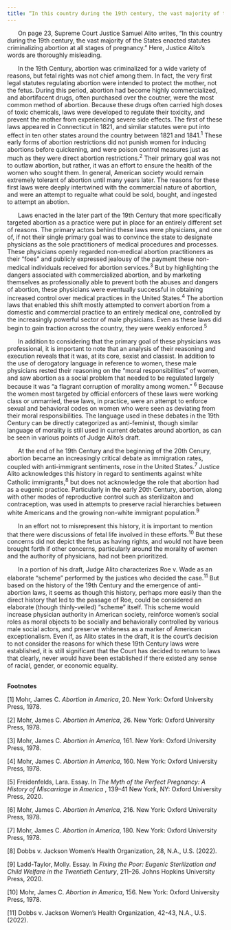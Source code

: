 ```yaml
---
title: “In this country during the 19th century, the vast majority of the States enacted statutes criminalizing abortion at all stages of pregnancy.”
---
```


<p style="text-indent: 25px;">On page 23, Supreme Court Justice Samuel Alito writes, “In this country during the 19th century, the vast majority of the States enacted statutes criminalizing abortion at all stages of pregnancy.” Here, Justice Alito’s words are thoroughly misleading. </p>

<p style="text-indent: 25px;">In the 19th Century, abortion was criminalized for a wide variety of reasons, but fetal rights was not chief among them. In fact, the very first legal statutes regulating abortion were intended to protect the mother, not the fetus. During this period, abortion had become highly commercialized, and abortifacent drugs, often purchased over the coutner, were the most common method of abortion. Because these drugs often carried high doses of toxic chemicals, laws were developed to regulate their toxicity, and prevent the mother from experiencing severe side effects. The first of these laws appeared in Connecticut in 1821, and similar statutes were put into effect in ten other states around the country between 1821 and 1841.<sup>1</sup> These early forms of abortion restrictions did not punish women for inducing abortions before quickening, and were poison control measures just as much as they were direct abortion restrictions.<sup>2</sup> Their primary goal was not to outlaw abortion, but rather, it was an effort to ensure the health of the women who sought them. In general, American society would remain extremely tolerant of abortion until many years later. The reasons for these first laws were deeply intertwined with the commercial nature of abortion, and were an attempt to regualte what could be sold, bought, and ingested to attempt an abotion.  </p>

<p style="text-indent: 25px;">Laws enacted in the later part of the 19th Century that more specifically targeted abortion as a practice were put in place for an entirely different set of reasons. The primary actors behind these laws were physicians, and one of, if not their single primary goal was to convince the state to designate physicians as the sole practitioners of medical procedures and processes. These physicians openly regarded non-medical abortion practitioners as their “foes” and publicly expressed jealousy of the payment these non-medical individuals received for abortion services.<sup>3</sup> But by highlighting the dangers associated with commercialized abortion, and by marketing themselves as professionally able to prevent both the abuses and dangers of abortion, these physicians were eventually successful in obtaining increased control over medical practices in the United States.<sup>4</sup> The abortion laws that enabled this shift mostly attempted to convert abortion from a domestic and commercial practice to an entirely medical one, controlled by the increasingly powerful sector of male physicians. Even as these laws did begin to gain traction across the country, they were weakly enforced.<sup>5</sup>

<p style="text-indent: 25px;">In addition to considering that the primary goal of these physicians was professional, it is important to note that an analysis of their reasoning and execution reveals that it was, at its core, sexist and classist. In addition to the use of derogatory language in reference to women, these male physicians rested their reasoning on the “moral responsibilities” of women, and saw abortion as a social problem that needed to be regulated largely because it was “a flagrant corruption of morality among women.” <sup>6</sup> Because the women most targeted by official enforcers of these laws were working class or unmarried, these laws, in practice, were an attempt to enforce sexual and behavioral codes on women who were seen as deviating from their moral responsibilities. The language used in these debates in the 19th Century can be directly categorized as anti-feminist, though similar language of morality is still used in current debates around abortion, as can be seen in various points of Judge Alito’s draft. </p>

<p style="text-indent: 25px;">At the end of he 19th Century and the beginning of the 20th Cenury, abortion became an increasingly critical debate as immigration rates, coupled with anti-immigrant sentiments, rose in the United States.<sup>7</sup> Justice Alito acknowledges this history in regard to sentiments against white Catholic immigrants,<sup>8</sup> but does not acknowledge the role that abortion had as a eugenic practice. Particularly in the early 20th Century, abortion, along with other modes of reproductive control such as sterilizaiton and contraception, was used in attempts to preserve racial hierarchies between white Americans and the growing non-white immigrant population.<sup>9</sup> </p>

<p style="text-indent: 25px;">In an effort not to misrepresent this history, it is important to mention that there were discussions of fetal life involved in these efforts.<sup>10</sup> But these concerns did not depict the fetus as having rights, and would not have been brought forth if other concerns, particularly around the morality of women and the authority of physicians, had not been prioritized.</p>

<p style="text-indent: 25px;">In a portion of his draft, Judge Alito characterizes Roe v. Wade as an elaborate “scheme” performed by the justices who decided the case.<sup>11</sup> But based on the history of the 19th Century and the emergence of anti-abortion laws, it seems as though this history, perhaps more easily than the direct history that led to the passage of Roe, could be considered an elaborate (though thinly-veiled) “scheme” itself. This scheme would increase physician authority in American society, reinforce women’s social roles as moral objects to be socially and behaviorally controlled by various male social actors, and preserve whiteness as a marker of American exceptionalism. Even if, as Alito states in the draft, it is the court’s decision to not consider the reasons for which these 19th Century laws were established, it is still significant that the Court has decided to return to laws that clearly, never would have been established if there existed any sense of racial, gender, or economic equality.</p>

<br>
<b>Footnotes</b>
<p> [1] Mohr, James C. <i>Abortion in America</i>, 20. New York: Oxford University Press, 1978.</p>
<p> [2] Mohr, James C. <i>Abortion in America</i>, 26. New York: Oxford University Press, 1978.</p>
<p> [3] Mohr, James C. <i>Abortion in America</i>, 161. New York: Oxford University Press, 1978.</p>
<p> [4] Mohr, James C. <i>Abortion in America</i>, 160. New York: Oxford University Press, 1978.</p>
<p> [5] Freidenfelds, Lara. Essay. In <i>The Myth of the Perfect Pregnancy: A History of Miscarriage in America </i>, 139–41 New York, NY: Oxford University Press, 2020.</p>
<p> [6] Mohr, James C. <i>Abortion in America</i>, 216. New York: Oxford University Press, 1978.</p>
<p> [7] Mohr, James C. <i>Abortion in America</i>, 180. New York: Oxford University Press, 1978.</p>
<p> [8] Dobbs v. Jackson Women’s Health Organization, 28, N.A., U.S. (2022).</p>
<p> [9] Ladd-Taylor, Molly. Essay. In <i>Fixing the Poor: Eugenic Sterilization and Child Welfare in the Twentieth Century</i>, 211–26. Johns Hopkins University Press, 2020.</p>
<p> [10] Mohr, James C. <i>Abortion in America</i>, 156. New York: Oxford University Press, 1978.</p>
<p> [11] Dobbs v. Jackson Women’s Health Organization, 42-43, N.A., U.S. (2022).</p>
